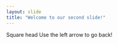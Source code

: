 ```yaml
---
layout: slide
title: "Welcome to our second slide!"
---
```

Square head
Use the left arrow to go back!
